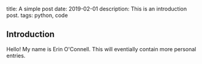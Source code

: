 title: A simple post
date: 2019-02-01
description: This is an introduction post.
tags: python, code

## Introduction

Hello! My name is Erin O'Connell. This will eventially contain more personal entries.
